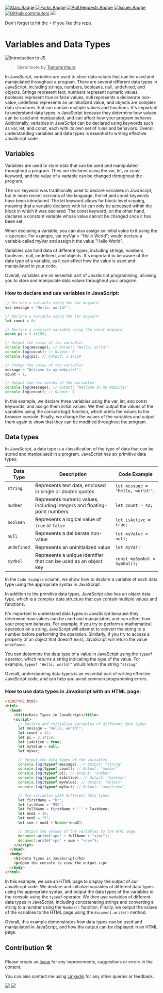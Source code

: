 <a href="https://github.com/drshahizan/learn-php/stargazers"><img src="https://img.shields.io/github/stars/drshahizan/learn-php" alt="Stars Badge"/></a>
<a href="https://github.com/drshahizan/learn-php/network/members"><img src="https://img.shields.io/github/forks/drshahizan/learn-php" alt="Forks Badge"/></a>
<a href="https://github.com/drshahizan/learn-php/pulls"><img src="https://img.shields.io/github/issues-pr/drshahizan/learn-php" alt="Pull Requests Badge"/></a>
<a href="https://github.com/drshahizan/learn-php/issues"><img src="https://img.shields.io/github/issues/drshahizan/learn-php" alt="Issues Badge"/></a>
<a href="https://github.com/drshahizan/learn-php/graphs/contributors"><img alt="GitHub contributors" src="https://img.shields.io/github/contributors/drshahizan/learn-php?color=2b9348"></a>
![](https://visitor-badge.glitch.me/badge?page_id=drshahizan/learn-php)

Don't forget to hit the :star: if you like this repo.

# Variables and Data Types
![Introduction to JS](webdev-js-datatypes.png)
> Sketchnote by [Tomomi Imura](https://twitter.com/girlie_mac)
> 

In JavaScript, variables are used to store data values that can be used and manipulated throughout a program. There are several different data types in JavaScript, including strings, numbers, booleans, null, undefined, and objects. Strings represent text, numbers represent numeric values, booleans represent true or false values, null represents a deliberate non-value, undefined represents an uninitialized value, and objects are complex data structures that can contain multiple values and functions. It's important to understand data types in JavaScript because they determine how values can be used and manipulated, and can affect how your program behaves. Additionally, variables in JavaScript can be declared using keywords such as var, let, and const, each with its own set of rules and behaviors. Overall, understanding variables and data types is essential to writing effective JavaScript code.

## Variables
Variables are used to store data that can be used and manipulated throughout a program. They are declared using the var, let, or const keyword, and the value of a variable can be changed throughout the program.

The var keyword was traditionally used to declare variables in JavaScript, but in more recent versions of the language, the let and const keywords have been introduced. The let keyword allows for block-level scoping, meaning that a variable declared with let can only be accessed within the block in which it was declared. The const keyword, on the other hand, declares a constant variable whose value cannot be changed once it has been set.

When declaring a variable, you can also assign an initial value to it using the = operator. For example, var myVar = "Hello World"; would declare a variable called myVar and assign it the value "Hello World".

Variables can hold data of different types, including strings, numbers, booleans, null, undefined, and objects. It's important to be aware of the data type of a variable, as it can affect how the value is used and manipulated in your code.

Overall, variables are an essential part of JavaScript programming, allowing you to store and manipulate data values throughout your program.

### How to declare and use variables in JavaScript:

```javascript
// Declare a variable using the var keyword
var message = "Hello, world!";

// Declare a variable using the let keyword
let count = 0;

// Declare a constant variable using the const keyword
const pi = 3.14159;

// Output the value of the variables
console.log(message); // Output: "Hello, world!"
console.log(count); // Output: 0
console.log(pi); // Output: 3.14159

// Change the value of the variables
message = "Welcome to my website!";
count = 1;

// Output the new values of the variables
console.log(message); // Output: "Welcome to my website!"
console.log(count); // Output: 1
```

In this example, we declare three variables using the var, let, and const keywords, and assign them initial values. We then output the values of the variables using the console.log() function, which prints the values to the browser console. Finally, we change the values of the variables and output them again to show that they can be modified throughout the program.

## Data types
In JavaScript, a data type is a classification of the type of data that can be stored and manipulated in a program. JavaScript has six primitive data types: 

| Data Type | Description | Code Example |
| --------- | ----------- | ------------ |
| `string` | Represents text data, enclosed in single or double quotes | `let message = "Hello, world!";` |
| `number` | Represents numeric values, including integers and floating-point numbers | `let count = 42;` |
| `boolean` | Represents a logical value of `true` or `false` | `let isActive = true;` |
| `null` | Represents a deliberate non-value | `let myValue = null;` |
| `undefined` | Represents an uninitialized value | `let myVar;` |
| `symbol` | Represents a unique identifier that can be used as an object key | `const mySymbol = Symbol();` |

In the `Code Example` column, we show how to declare a variable of each data type using the appropriate syntax in JavaScript.

In addition to the primitive data types, JavaScript also has an object data type, which is a complex data structure that can contain multiple values and functions.

It's important to understand data types in JavaScript because they determine how values can be used and manipulated, and can affect how your program behaves. For example, if you try to perform a mathematical operation on a string, JavaScript will attempt to convert the string to a number before performing the operation. Similarly, if you try to access a property of an object that doesn't exist, JavaScript will return the value `undefined`.

You can determine the data type of a value in JavaScript using the `typeof` operator, which returns a string indicating the type of the value. For example, `typeof "Hello, world!"` would return the string `"string"`. 

Overall, understanding data types is an essential part of writing effective JavaScript code, and can help you avoid common programming errors.

### How to use data types in JavaScript with an HTML page:

```html
<!DOCTYPE html>
<html>
  <head>
    <title>Data Types in JavaScript</title>
    <script>
      // Declare and initialize variables of different data types
      let message = "Hello, world!";
      let count = 42;
      let pi = 3.14159;
      let isActive = true;
      let myValue = null;
      let myVar;

      // Output the data types of the variables
      console.log(typeof message); // Output: "string"
      console.log(typeof count); // Output: "number"
      console.log(typeof pi); // Output: "number"
      console.log(typeof isActive); // Output: "boolean"
      console.log(typeof myValue); // Output: "object"
      console.log(typeof myVar); // Output: "undefined"

      // Use variables with different data types
      let firstName = "Dr";
      let lastName = "MSO";
      let fullName = firstName + " " + lastName;
      let num1 = 10;
      let num2 = "5";
      let sum = num1 + Number(num2);

      // Output the values of the variables to the HTML page
      document.write("<p>" + fullName + "</p>");
      document.write("<p>" + sum + "</p>");
    </script>
  </head>
  <body>
    <h1>Data Types in JavaScript</h1>
    <p>Open the console to view the output.</p>
  </body>
</html>

```

In this example, we use an HTML page to display the output of our JavaScript code. We declare and initialize variables of different data types using the appropriate syntax, and output the data types of the variables to the console using the `typeof` operator. We then use variables of different data types in JavaScript, including concatenating strings and converting a string to a number using the `Number()` function. Finally, we output the values of the variables to the HTML page using the `document.write()` method.

Overall, this example demonstrates how data types can be used and manipulated in JavaScript, and how the output can be displayed in an HTML page.

## Contribution 🛠️
Please create an [Issue](https://github.com/drshahizan/learn-php/issues) for any improvements, suggestions or errors in the content.

You can also contact me using [Linkedin](https://www.linkedin.com/in/drshahizan/) for any other queries or feedback.

![](https://komarev.com/ghpvc/?username=drshahizan&label=Views&color=0e75b6&style=flat)
![](https://hit.yhype.me/github/profile?user_id=81284918)

